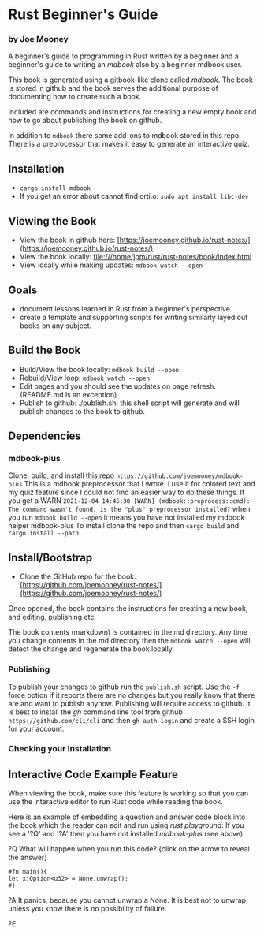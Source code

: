 # Rust Beginner's Guide
### **by Joe Mooney**

A beginner's guide to programming in Rust written by a beginner and a beginner's guide to writing an *mdbook* also by a beginner mdbook user. 

This book is generated using a gitbook-like clone called *mdbook*. The book is stored in github and the book serves the additional purpose of documenting how to create such a book.

Included are commands and instructions for creating a new empty book and how to go about publishing the book on github.

In addition to `mdbook` there some add-ons to mdbook stored in this repo. There is a preprocessor that makes it easy to generate an interactive quiz.

## Installation
- `cargo install mdbook`
- If you get an error about cannot find crti.o: `sudo apt install libc-dev`

## Viewing the Book 

- View the book in github here:  [https://joemooney.github.io/rust-notes/](https://joemooney.github.io/rust-notes/)
- View the book locally: [file:///home/jpm/rust/rust-notes/book/index.html](file:///home/jpm/rust/rust-notes/book/index.html)
- View locally while making updates: ```mdbook watch --open```

## Goals

- document lessons learned in Rust from a beginner's perspective.
- create a template and supporting scripts for writing similarly layed out books on any subject.

## Build the Book

- Build/View the book locally: ```mdbook build --open```
- Rebuild/View loop: ```mdbook watch --open```
- Edit pages and you should see the updates on page refresh. (README.md is an exception)
- Publish to github: ./publish.sh:  this shell script will generate and will publish changes to the book to github.

## Dependencies
### mdbook-plus
Clone, build, and install this repo `https://github.com/joemooney/mdbook-plus`
This is a mdbook preprocessor that I wrote. I use it for colored text and my quiz feature since I could not find an easier way to do these things.
If you get a WARN ```2021-12-04 14:45:30 [WARN] (mdbook::preprocess::cmd): The command wasn't found, is the "plus" preprocessor installed?``` when you run ``mdbook build --open`` it means you have not installed my mdbook helper mdbook-plus
To install clone the repo and then `cargo build` and `cargo install --path .`

## Install/Bootstrap

- Clone the GitHub repo for the book: [https://github.com/joemooney/rust-notes/](https://github.com/joemooney/rust-notes/)

Once opened, the book contains the instructions for
creating a new book, and editing, publishing etc.

The book contents (markdown) is contained in the md directory.
Any time you change contents in the md directory then the ```mdbook watch --open``` will detect the change and regenerate the book locally.

### Publishing
To publish your changes to github run the `publish.sh` script. Use the `-f` force option if it reports there are no changes but you really know that there are and want to publish anyhow. Publishing will require access to github. It is best to install the *gh* command line tool from github `https://github.com/cli/cli` and then `gh auth login` and create a SSH login for your account.

### Checking your Installation
## Interactive Code Example Feature
When viewing the book, make sure this feature is working so that you can use the interactive editor to run Rust code while reading the book.

Here is an example of embedding a question and answer code block into the book which the reader can edit and run using *rust playground*:
If you see a '?Q' and '?A' then you have not installed *mdbook-plus* (see above)

?Q
What will happen when you run this code? {click on the arrow to reveal the answer}
```rust,editable
#fn main(){
let x:Option<u32> = None.unwrap();
#}
```

?A
It panics, because you cannot unwrap a None. 
It is best not to unwrap unless you know there is no possibility of failure.

?E

